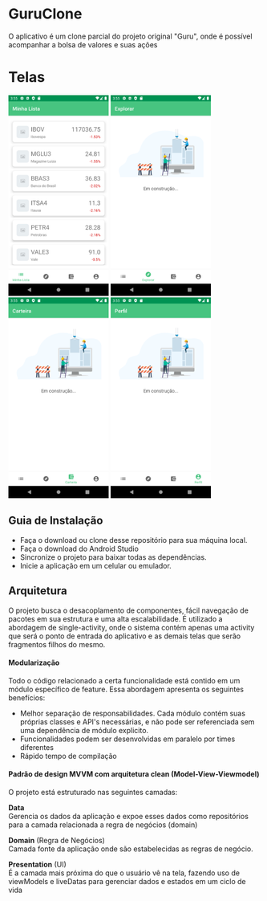 # GuruClone 
O aplicativo é um clone parcial do projeto original "Guru", onde é possível acompanhar a bolsa de valores e suas ações

# Telas
<img src="/screenshots/screenshot1.png" width="200" /> <img src="/screenshots/screenshot2.png" width="200" /> <img src="/screenshots/screenshot3.png" width="200" />  <img src="/screenshots/screenshot4.png" width="200" />

## Guia de Instalação
- Faça o download ou clone desse repositório para sua máquina local.
- Faça o download do Android Studio
- Sincronize o projeto para baixar todas as dependências.
- Inicie a aplicação em um celular ou emulador.

## Arquitetura
O projeto busca o desacoplamento de componentes, fácil navegação de pacotes em sua estrutura e uma alta escalabilidade. É utilizado a abordagem de single-activity, onde o sistema contém apenas uma activity que será o ponto de entrada do aplicativo e as demais telas que serão fragmentos filhos do mesmo.

#### Modularização
Todo o código relacionado a certa funcionalidade está contido em um módulo específico de feature. Essa abordagem apresenta os seguintes benefícios:

- Melhor separação de responsabilidades. Cada módulo contém suas próprias classes e API's necessárias, e não pode ser referenciada sem uma dependência de módulo explicito.
- Funcionalidades podem ser desenvolvidas em paralelo por times diferentes
- Rápido tempo de compilação

#### Padrão de design MVVM com arquitetura clean (Model-View-Viewmodel)

O projeto está estruturado nas seguintes camadas:

**Data** <br>
Gerencia os dados da aplicação e expoe esses dados como repositórios para a camada relacionada a regra de negócios (domain)

**Domain** (Regra de Negócios) <br>
Camada fonte da aplicação onde são estabelecidas as regras de negócio.

**Presentation** (UI) <br>
É a camada mais próxima do que o usuário vê na tela, fazendo uso de viewModels e liveDatas para gerenciar dados e estados em um ciclo de vida 







